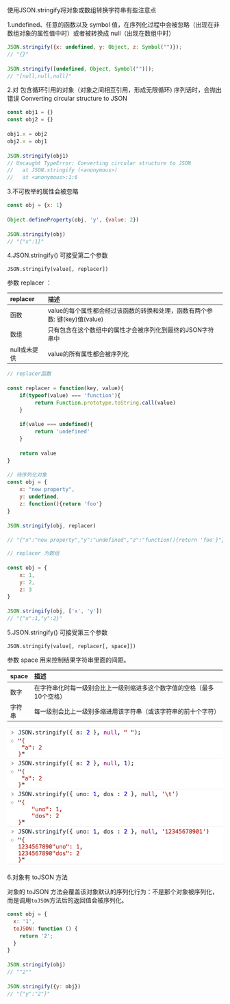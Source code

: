 使用JSON.stringify将对象或数组转换字符串有些注意点

1.undefined、任意的函数以及 symbol 值，在序列化过程中会被忽略（出现在非数组对象的属性值中时）或者被转换成 null（出现在数组中时）

```js
JSON.stringify({x: undefined, y: Object, z: Symbol("")}); 
// "{}"

JSON.stringify([undefined, Object, Symbol("")]); 
// "[null,null,null]"
```

2.对 包含循环引用的对象（对象之间相互引用，形成无限循环\) 序列话时，会抛出错误 Converting circular structure to JSON

```js
const obj1 = {}
const obj2 = {}

obj1.x = obj2
obj2.x = obj1

JSON.stringify(obj1)
// Uncaught TypeError: Converting circular structure to JSON
//   at JSON.stringify (<anonymous>)
//   at <anonymous>:1:6
```

3.不可枚举的属性会被忽略

```js
const obj = {x: 1}

Object.defineProperty(obj, 'y', {value: 2})

JSON.stringify(obj)
// "{"x":1}"
```

4.JSON.stringify\(\) 可接受第二个参数

```
JSON.stringify(value[, replacer])
```

参数 replacer ：

| replacer | 描述 |
| :--- | :--- |
| 函数 | value的每个属性都会经过该函数的转换和处理，函数有两个参数: 键\(key\)值\(value\) |
| 数组 | 只有包含在这个数组中的属性才会被序列化到最终的JSON字符串中 |
| null或未提供 | value的所有属性都会被序列化 |

```js
// replacer函数

const replacer = function(key, value){
    if(typeof(value) === 'function'){
         return Function.prototype.toString.call(value)
    }

    if(value === undefined){
         return 'undefined'
    }

    return value
}

// 待序列化对象
const obj = {
    x: "new property",
    y: undefined,
    z: function(){return 'foo'}
}

JSON.stringify(obj, replacer)

// "{"x":"new property","y":"undefined","z":"function(){return 'foo'}"}"
```

```js
// replacer 为数组

const obj = {
    x: 1,
    y: 2,
    z: 3
}

JSON.stringify(obj, ['x', 'y'])
// "{"x":1,"y":2}"
```

5.JSON.stringify\(\) 可接受第三个参数

```
JSON.stringify(value[, replacer[, space]])
```

参数 space 用来控制结果字符串里面的间距。

| space | 描述 |
| :--- | :--- |
| 数字 | 在字符串化时每一级别会比上一级别缩进多这个数字值的空格（最多10个空格） |
| 字符串 | 每一级别会比上一级别多缩进用该字符串（或该字符串的前十个字符） |

![](/assets/space@2x.png)

6.对象有 toJSON 方法

对象的 toJSON 方法会覆盖该对象默认的序列化行为：不是那个对象被序列化，而是调用`toJSON`方法后的返回值会被序列化。

```js
const obj = {
  x: '1',
  toJSON: function () {
    return '2';
  }
}

JSON.stringify(obj)
// ""2""

JSON.stringify({y: obj})
// "{"y":"2"}"
```



